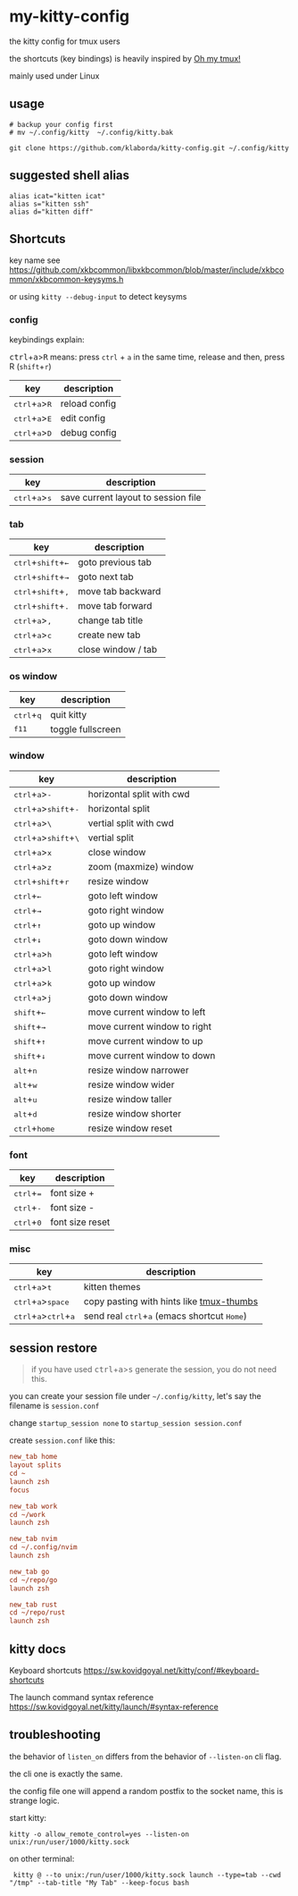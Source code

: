 # my-kitty-config

the kitty config for tmux users

the shortcuts (key bindings) is heavily inspired by [Oh my tmux!](https://github.com/gpakosz/.tmux#bindings)

mainly used under Linux

## usage

```shell
# backup your config first
# mv ~/.config/kitty  ~/.config/kitty.bak

git clone https://github.com/klaborda/kitty-config.git ~/.config/kitty
```

## suggested shell alias

```shell
alias icat="kitten icat"
alias s="kitten ssh"
alias d="kitten diff"
```

## Shortcuts

key name see <https://github.com/xkbcommon/libxkbcommon/blob/master/include/xkbcommon/xkbcommon-keysyms.h>

or using `kitty --debug-input` to detect keysyms

### config

keybindings explain:

<kbd>ctrl</kbd>+<kbd>a</kbd>><kbd>R</kbd> means:
press `ctrl` + `a` in the same time, release and then, press R (`shift`+`r`)

| key                                       | description   |
| ----------------------------------------- | ------------- |
| <kbd>ctrl</kbd>+<kbd>a</kbd>><kbd>R</kbd> | reload config |
| <kbd>ctrl</kbd>+<kbd>a</kbd>><kbd>E</kbd> | edit config |
| <kbd>ctrl</kbd>+<kbd>a</kbd>><kbd>D</kbd> | debug config  |

### session

| key                                       | description                         |
| ----------------------------------------- | ----------------------------------- |
| <kbd>ctrl</kbd>+<kbd>a</kbd>><kbd>s</kbd> | save current layout to session file |

### tab

| key                                           | description        |
| --------------------------------------------- | ------------------ |
| <kbd>ctrl</kbd>+<kbd>shift</kbd>+<kbd>←</kbd> | goto previous tab        |
| <kbd>ctrl</kbd>+<kbd>shift</kbd>+<kbd>→</kbd> | goto next tab           |
| <kbd>ctrl</kbd>+<kbd>shift</kbd>+<kbd>,</kbd> | move tab backward  |
| <kbd>ctrl</kbd>+<kbd>shift</kbd>+<kbd>.</kbd> | move tab forward   |
| <kbd>ctrl</kbd>+<kbd>a</kbd>><kbd>,</kbd>     | change tab title   |
| <kbd>ctrl</kbd>+<kbd>a</kbd>><kbd>c</kbd>     | create new tab     |
| <kbd>ctrl</kbd>+<kbd>a</kbd>><kbd>x</kbd>     | close window / tab |

### os window

| key                          | description       |
| ---------------------------- | ----------------- |
| <kbd>ctrl</kbd>+<kbd>q</kbd> | quit kitty        |
| <kbd>f11</kbd>               | toggle fullscreen |

### window

| key                                                         | description                  |
| ----------------------------------------------------------- | ---------------------------- |
| <kbd>ctrl</kbd>+<kbd>a</kbd>><kbd>-</kbd>                   | horizontal split with cwd    |
| <kbd>ctrl</kbd>+<kbd>a</kbd>><kbd>shift</kbd>+<kbd>-</kbd>  | horizontal split             |
| <kbd>ctrl</kbd>+<kbd>a</kbd>><kbd>\\</kbd>                  | vertial split with cwd       |
| <kbd>ctrl</kbd>+<kbd>a</kbd>><kbd>shift</kbd>+<kbd>\\</kbd> | vertial split                |
| <kbd>ctrl</kbd>+<kbd>a</kbd>><kbd>x</kbd>                   | close window                 |
| <kbd>ctrl</kbd>+<kbd>a</kbd>><kbd>z</kbd>                   | zoom (maxmize) window        |
| <kbd>ctrl</kbd>+<kbd>shift</kbd>+<kbd>r</kbd>               | resize window                |
| <kbd>ctrl</kbd>+<kbd>←</kbd>                                | goto left window               |
| <kbd>ctrl</kbd>+<kbd>→</kbd>                                | goto right window              |
| <kbd>ctrl</kbd>+<kbd>↑</kbd>                                | goto up window                 |
| <kbd>ctrl</kbd>+<kbd>↓</kbd>                                | goto down window               |
| <kbd>ctrl</kbd>+<kbd>a</kbd>><kbd>h</kbd>                   | goto left window               |
| <kbd>ctrl</kbd>+<kbd>a</kbd>><kbd>l</kbd>                   | goto right window              |
| <kbd>ctrl</kbd>+<kbd>a</kbd>><kbd>k</kbd>                   | goto up window                 |
| <kbd>ctrl</kbd>+<kbd>a</kbd>><kbd>j</kbd>                   | goto down window               |
| <kbd>shift</kbd>+<kbd>←</kbd>                               | move current window to left  |
| <kbd>shift</kbd>+<kbd>→</kbd>                               | move current window to right |
| <kbd>shift</kbd>+<kbd>↑</kbd>                               | move current window to up    |
| <kbd>shift</kbd>+<kbd>↓</kbd>                               | move current window to down  |
| <kbd>alt</kbd>+<kbd>n</kbd>                                 | resize window narrower       |
| <kbd>alt</kbd>+<kbd>w</kbd>                                 | resize window wider          |
| <kbd>alt</kbd>+<kbd>u</kbd>                                 | resize window taller         |
| <kbd>alt</kbd>+<kbd>d</kbd>                                 | resize window shorter        |
| <kbd>ctrl</kbd>+<kbd>home</kbd>                             | resize window reset          |

### font

| key                          | description     |
| ---------------------------- | --------------- |
| <kbd>ctrl</kbd>+<kbd>=</kbd> | font size +     |
| <kbd>ctrl</kbd>+<kbd>-</kbd> | font size -     |
| <kbd>ctrl</kbd>+<kbd>0</kbd> | font size reset |

### misc

| key                                                       | description                                                                          |
| --------------------------------------------------------- | ------------------------------------------------------------------------------------ |
| <kbd>ctrl</kbd>+<kbd>a</kbd>><kbd>t</kbd>                 | kitten themes                                                                        |
| <kbd>ctrl</kbd>+<kbd>a</kbd>><kbd>space</kbd>             | copy pasting with hints like [tmux-thumbs](https://github.com/fcsonline/tmux-thumbs) |
| <kbd>ctrl</kbd>+<kbd>a</kbd>><kbd>ctrl</kbd>+<kbd>a</kbd> | send real <kbd>ctrl</kbd>+<kbd>a</kbd> (emacs shortcut <kbd>Home</kbd>)              |

## session restore

> if you have used <kbd>ctrl</kbd>+<kbd>a</kbd>><kbd>s</kbd> generate the session, you do not need this.

you can create your session file under `~/.config/kitty`, let's say the filename is `session.conf`

change `startup_session none` to `startup_session session.conf`

create `session.conf` like this:

```ini
new_tab home
layout splits
cd ~
launch zsh
focus

new_tab work
cd ~/work
launch zsh

new_tab nvim
cd ~/.config/nvim
launch zsh

new_tab go
cd ~/repo/go
launch zsh

new_tab rust
cd ~/repo/rust
launch zsh
```

## kitty docs

Keyboard shortcuts <https://sw.kovidgoyal.net/kitty/conf/#keyboard-shortcuts>

The launch command syntax reference <https://sw.kovidgoyal.net/kitty/launch/#syntax-reference>

## troubleshooting

the behavior of `listen_on` differs from the behavior of `--listen-on` cli flag.

the cli one is exactly the same.

the config file one will append a random postfix to the socket name, this is strange logic.

start kitty:
```
kitty -o allow_remote_control=yes --listen-on unix:/run/user/1000/kitty.sock
```

on other terminal:

```
 kitty @ --to unix:/run/user/1000/kitty.sock launch --type=tab --cwd "/tmp" --tab-title "My Tab" --keep-focus bash
```
